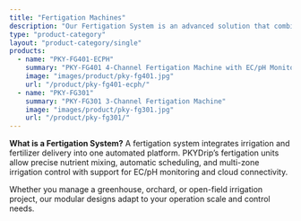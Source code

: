 ```yaml
---
title: "Fertigation Machines"
description: "Our Fertigation System is an advanced solution that combines irrigation and fertilization, delivering precise nutrient management for agricultural and horticultural applications. Featuring cutting-edge sensors, the system continuously monitors and adjusts pH, EC(electrical conductivity), and nutrient levels, ensuring optimal plant health and growth."
type: "product-category"
layout: "product-category/single"
products:
  - name: "PKY-FG401-ECPH"
    summary: "PKY-FG401 4-Channel Fertigation Machine with EC/pH Monitoring"
    image: "images/product/pky-fg401.jpg"
    url: "/product/pky-fg401-ecph/"
  - name: "PKY-FG301" 
    summary: "PKY-FG301 3-Channel Fertigation Machine"
    image: "images/product/pky-fg301.jpg"
    url: "/product/pky-fg301/"
---
```

>
**What is a Fertigation System?**
A fertigation system integrates irrigation and fertilizer delivery into one automated platform. PKYDrip’s fertigation units allow precise nutrient mixing, automatic scheduling, and multi-zone irrigation control with support for EC/pH monitoring and cloud connectivity.

Whether you manage a greenhouse, orchard, or open-field irrigation project, our modular designs adapt to your operation scale and control needs.
